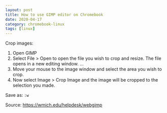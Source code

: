 ```yaml
---
layout: post
title: How to use GIMP editor on Chromebook
date: 2020-04-17
category: chromebook-linux
tags: [linux]
---
```


Crop images:
1. Open GIMP
2. Select File > Open to open the file you wish to crop and resize.
The file opens in a new editing window. ...
3. Move your mouse to the image window and select the area you wish to crop.
4. Now select Image > Crop Image and the image will be cropped to the selection you made.


Save as:
`:w`

Source: https://wmich.edu/helpdesk/webgimp
